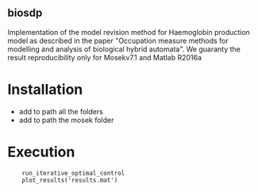 ## biosdp

Implementation of the model revision method for Haemoglobin production model as described in the paper "Occupation measure methods for modelling and analysis of biological hybrid automata".
We guaranty the result reproducibility only for Mosekv7.1 and Matlab R2016a

# Installation

- add to path all the folders
- add to path the mosek folder

# Execution

``` cd Haemoglobin' Production Implementation'/
    run_iterative_optimal_control
    plot_results('results.mat')
```
